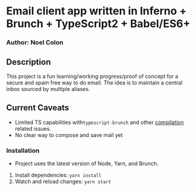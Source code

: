 # Email client app written in Inferno + Brunch + TypeScript2 + Babel/ES6+
### Author: Noel Colon

## Description
This project is a fun learning/working progress/proof of concept for a secure and spam free way to do email. The idea is to maintain a central inbox sourced by multiple aliases.

## Current Caveats
* Limited TS capabilities with`typescript-brunch` and other [compilation](https://github.com/brunch/brunch/issues/1732#issuecomment-323801379) related issues.
* No clear way to compose and save mail yet

### Installation
* Project uses the latest version of Node, Yarn, and Brunch.
1. Install dependencies: ```yarn install```
2. Watch and reload changes: ```yarn start```